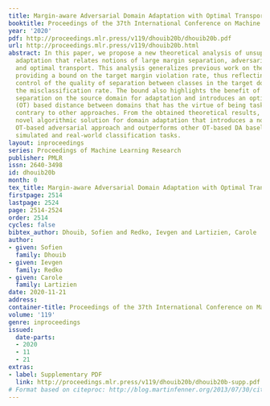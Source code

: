 ```yaml
---
title: Margin-aware Adversarial Domain Adaptation with Optimal Transport
booktitle: Proceedings of the 37th International Conference on Machine Learning
year: '2020'
pdf: http://proceedings.mlr.press/v119/dhouib20b/dhouib20b.pdf
url: http://proceedings.mlr.press/v119/dhouib20b.html
abstract: In this paper, we propose a new theoretical analysis of unsupervised domain
  adaptation that relates notions of large margin separation, adversarial learning
  and optimal transport. This analysis generalizes previous work on the subject by
  providing a bound on the target margin violation rate, thus reflecting a better
  control of the quality of separation between classes in the target domain than bounding
  the misclassification rate. The bound also highlights the benefit of a large margin
  separation on the source domain for adaptation and introduces an optimal transport
  (OT) based distance between domains that has the virtue of being task-dependent,
  contrary to other approaches. From the obtained theoretical results, we derive a
  novel algorithmic solution for domain adaptation that introduces a novel shallow
  OT-based adversarial approach and outperforms other OT-based DA baselines on several
  simulated and real-world classification tasks.
layout: inproceedings
series: Proceedings of Machine Learning Research
publisher: PMLR
issn: 2640-3498
id: dhouib20b
month: 0
tex_title: Margin-aware Adversarial Domain Adaptation with Optimal Transport
firstpage: 2514
lastpage: 2524
page: 2514-2524
order: 2514
cycles: false
bibtex_author: Dhouib, Sofien and Redko, Ievgen and Lartizien, Carole
author:
- given: Sofien
  family: Dhouib
- given: Ievgen
  family: Redko
- given: Carole
  family: Lartizien
date: 2020-11-21
address: 
container-title: Proceedings of the 37th International Conference on Machine Learning
volume: '119'
genre: inproceedings
issued:
  date-parts:
  - 2020
  - 11
  - 21
extras:
- label: Supplementary PDF
  link: http://proceedings.mlr.press/v119/dhouib20b/dhouib20b-supp.pdf
# Format based on citeproc: http://blog.martinfenner.org/2013/07/30/citeproc-yaml-for-bibliographies/
---
```

